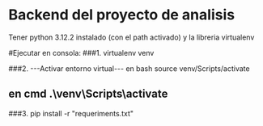 # Backend del proyecto de analisis

Tener python 3.12.2 instalado (con el path activado) y la libreria virtualenv

#Ejecutar en consola:
###1. virtualenv venv

###2. 
---Activar entorno virtual---
en bash
source venv/Scripts/activate

en cmd
.\venv\Scripts\activate
-----------------------------

###3. pip install -r "requeriments.txt"
